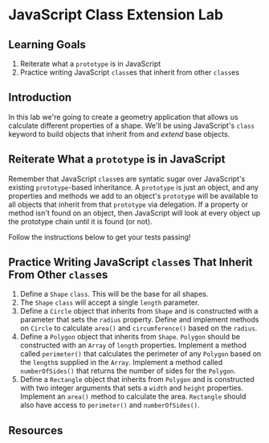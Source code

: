 # JavaScript Class Extension Lab

## Learning Goals


1. Reiterate what a `prototype` is in JavaScript
2. Practice writing JavaScript `class`es that inherit from other `class`es

## Introduction

In this lab we're going to create a geometry application that allows us
calculate different properties of a shape. We'll be using JavaScript's
`class` keyword to build objects that inherit from and _extend_ base
objects.

## Reiterate What a `prototype` is in JavaScript

Remember that JavaScript `class`es are syntatic sugar over JavaScript's
existing `prototype`-based inheritance. A `prototype` is just an object,
and any properties and methods we add to an object's `prototype` will be
available to all objects that inherit from that `prototype` via delegation.
If a property or method isn't found on an object, then JavaScript will look
at every object up the prototype chain until it is found (or not).

Follow the instructions below to get your tests passing!

## Practice Writing JavaScript `class`es That Inherit From Other `class`es

1. Define a `Shape` `class`. This will be the base for all shapes.
2. The `Shape` `class` will accept a single `length` parameter.
3. Define a `Circle` object that inherits from `Shape` and is
   constructed with a parameter that sets the `radius` property. Define
   and implement methods on `Circle` to calculate `area()` and
   `circumference()` based on the `radius`.
4. Define a `Polygon` object that inherits from `Shape`. `Polygon` should be
   constructed with an `Array` of `length` properties. Implement a method
   called `perimeter()` that calculates the perimeter of any `Polygon` based
   on the `length`s supplied in the `Array`. Implement a method called
   `numberOfSides()` that returns the number of sides for the `Polygon`.
5. Define a `Rectangle` object that inherits from `Polygon` and is
   constructed with two integer arguments that sets a `width` and `height`
   properties. Implement an `area()` method to calculate the area. `Rectangle`
   should also have access to `perimeter()` and `numberOfSides()`.

## Resources

